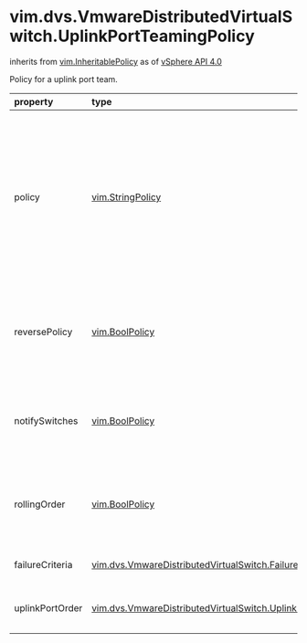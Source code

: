 vim.dvs.VmwareDistributedVirtualSwitch.UplinkPortTeamingPolicy
==============================================================
inherits from [vim.InheritablePolicy](docs/vim.InheritablePolicy.md)
as of [vSphere API 4.0](vim.version.md#vim.version.version5)


Policy for a uplink port team.

| property | type | optional | priv | desc |
|:---------|:-----|:---------|:-----|:-----|
| policy | [vim.StringPolicy](vim.StringPolicy.md "vim.StringPolicy") | true | None | Network adapter teaming policy. The policy defines the way traffic    from the clients of the team is routed through the different uplinks    in the team. The policies supported on the VDS platform is one of    <a href="vim.DistributedVirtualSwitch.FeatureCapability.md#nicTeamingPolicy">nicTeamingPolicy</a>. |
| reversePolicy | [vim.BoolPolicy](vim.BoolPolicy.md "vim.BoolPolicy") | true | None | The flag to indicate whether or not the teaming policy is applied   to inbound frames as well. Also see <a href="vim.host.NetworkPolicy.NicTeamingPolicy.md#reversePolicy">reversePolicy</a> |
| notifySwitches | [vim.BoolPolicy](vim.BoolPolicy.md "vim.BoolPolicy") | true | None | Flag to specify whether or not to notify the physical switch   if a link fails. Also see <a href="vim.host.NetworkPolicy.NicTeamingPolicy.md#notifySwitches">notifySwitches</a> |
| rollingOrder | [vim.BoolPolicy](vim.BoolPolicy.md "vim.BoolPolicy") | true | None | The flag to indicate whether or not to use a rolling policy when   restoring links. Also see <a href="vim.host.NetworkPolicy.NicTeamingPolicy.md#rollingOrder">rollingOrder</a> |
| failureCriteria | [vim.dvs.VmwareDistributedVirtualSwitch.FailureCriteria](vim.dvs.VmwareDistributedVirtualSwitch.FailureCriteria.md "vim.dvs.VmwareDistributedVirtualSwitch.FailureCriteria") | true | None | Failover detection policy for the uplink port team. |
| uplinkPortOrder | [vim.dvs.VmwareDistributedVirtualSwitch.UplinkPortOrderPolicy](vim.dvs.VmwareDistributedVirtualSwitch.UplinkPortOrderPolicy.md "vim.dvs.VmwareDistributedVirtualSwitch.UplinkPortOrderPolicy") | true | None | Failover order policy for uplink ports on the hosts. |


